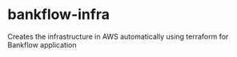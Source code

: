# bankflow-infra
Creates the infrastructure in AWS automatically using terraform for Bankflow application
